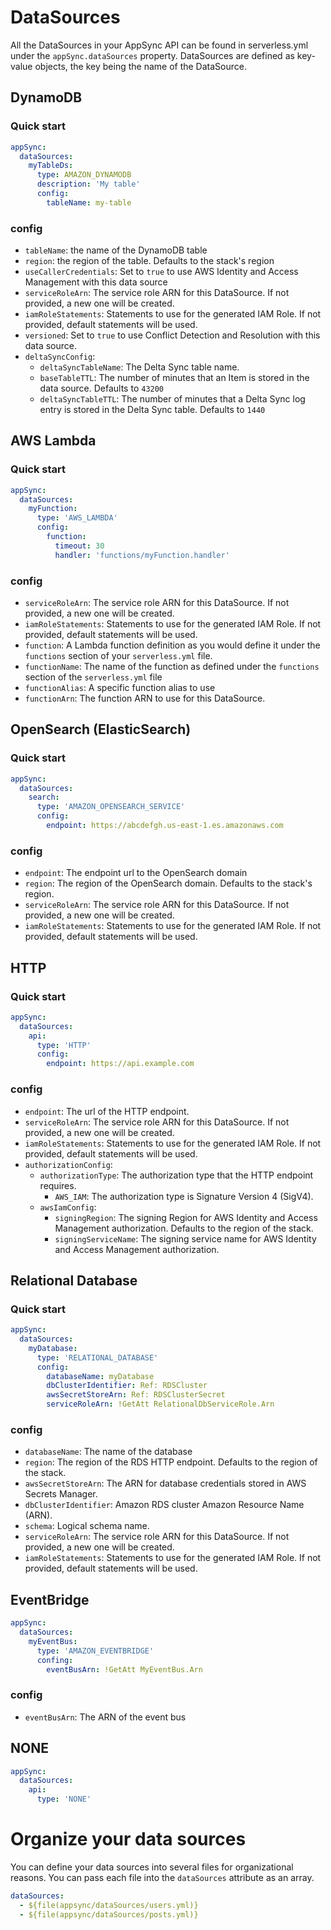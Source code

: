 # DataSources

All the DataSources in your AppSync API can be found in serverless.yml under the `appSync.dataSources` property. DataSources are defined as key-value objects, the key being the name of the DataSource.

## DynamoDB

### Quick start

```yaml
appSync:
  dataSources:
    myTableDs:
      type: AMAZON_DYNAMODB
      description: 'My table'
      config:
        tableName: my-table
```

### config

- `tableName`: the name of the DynamoDB table
- `region`: the region of the table. Defaults to the stack's region
- `useCallerCredentials`: Set to `true` to use AWS Identity and Access Management with this data source
- `serviceRoleArn`: The service role ARN for this DataSource. If not provided, a new one will be created.
- `iamRoleStatements`: Statements to use for the generated IAM Role. If not provided, default statements will be used.
- `versioned`: Set to `true` to use Conflict Detection and Resolution with this data source.
- `deltaSyncConfig`:
  - `deltaSyncTableName`: The Delta Sync table name.
  - `baseTableTTL`: The number of minutes that an Item is stored in the data source. Defaults to `43200`
  - `deltaSyncTableTTL`: The number of minutes that a Delta Sync log entry is stored in the Delta Sync table. Defaults to `1440`

## AWS Lambda

### Quick start

```yaml
appSync:
  dataSources:
    myFunction:
      type: 'AWS_LAMBDA'
      config:
        function:
          timeout: 30
          handler: 'functions/myFunction.handler'
```

### config

- `serviceRoleArn`: The service role ARN for this DataSource. If not provided, a new one will be created.
- `iamRoleStatements`: Statements to use for the generated IAM Role. If not provided, default statements will be used.
- `function`: A Lambda function definition as you would define it under the `functions` section of your `serverless.yml` file.
- `functionName`: The name of the function as defined under the `functions` section of the `serverless.yml` file
- `functionAlias`: A specific function alias to use
- `functionArn`: The function ARN to use for this DataSource.

## OpenSearch (ElasticSearch)

### Quick start

```yaml
appSync:
  dataSources:
    search:
      type: 'AMAZON_OPENSEARCH_SERVICE'
      config:
        endpoint: https://abcdefgh.us-east-1.es.amazonaws.com
```

### config

- `endpoint`: The endpoint url to the OpenSearch domain
- `region`: The region of the OpenSearch domain. Defaults to the stack's region.
- `serviceRoleArn`: The service role ARN for this DataSource. If not provided, a new one will be created.
- `iamRoleStatements`: Statements to use for the generated IAM Role. If not provided, default statements will be used.

## HTTP

### Quick start

```yaml
appSync:
  dataSources:
    api:
      type: 'HTTP'
      config:
        endpoint: https://api.example.com
```

### config

- `endpoint`: The url of the HTTP endpoint.
- `serviceRoleArn`: The service role ARN for this DataSource. If not provided, a new one will be created.
- `iamRoleStatements`: Statements to use for the generated IAM Role. If not provided, default statements will be used.
- `authorizationConfig`:
  - `authorizationType`: The authorization type that the HTTP endpoint requires.
    - `AWS_IAM`: The authorization type is Signature Version 4 (SigV4).
  - `awsIamConfig`:
    - `signingRegion`: The signing Region for AWS Identity and Access Management authorization. Defaults to the region of the stack.
    - `signingServiceName`: The signing service name for AWS Identity and Access Management authorization.

## Relational Database

### Quick start

```yaml
appSync:
  dataSources:
    myDatabase:
      type: 'RELATIONAL_DATABASE'
      config:
        databaseName: myDatabase
        dbClusterIdentifier: Ref: RDSCluster
        awsSecretStoreArn: Ref: RDSClusterSecret
        serviceRoleArn: !GetAtt RelationalDbServiceRole.Arn
```

### config

- `databaseName`: The name of the database
- `region`: The region of the RDS HTTP endpoint. Defaults to the region of the stack.
- `awsSecretStoreArn`: The ARN for database credentials stored in AWS Secrets Manager.
- `dbClusterIdentifier`: Amazon RDS cluster Amazon Resource Name (ARN).
- `schema`: Logical schema name.
- `serviceRoleArn`: The service role ARN for this DataSource. If not provided, a new one will be created.
- `iamRoleStatements`: Statements to use for the generated IAM Role. If not provided, default statements will be used.

## EventBridge

```yaml
appSync:
  dataSources:
    myEventBus:
      type: 'AMAZON_EVENTBRIDGE'
      confing:
        eventBusArn: !GetAtt MyEventBus.Arn
```

### config

- `eventBusArn`: The ARN of the event bus

## NONE

```yaml
appSync:
  dataSources:
    api:
      type: 'NONE'
```

# Organize your data sources

You can define your data sources into several files for organizational reasons. You can pass each file into the `dataSources` attribute as an array.

```yaml
dataSources:
  - ${file(appsync/dataSources/users.yml)}
  - ${file(appsync/dataSources/posts.yml)}
```
